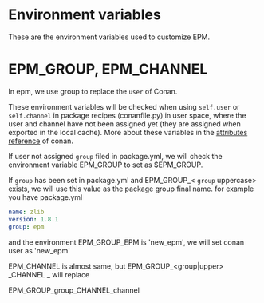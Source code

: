 # Environment variables

These are the environment variables used to customize EPM.



# EPM_GROUP, EPM_CHANNEL

In epm, we use group to replace the `user` of Conan.

These environment variables will be checked when using `self.user` or `self.channel` in package recipes (conanfile.py) in user space, where the user and channel have not been assigned yet (they are assigned when exported in the local cache). More about these variables in the [attributes reference](https://docs.conan.io/en/latest/reference/conanfile/attributes.html#user-channel) of conan.

If user not assigned `group` filed in package.yml, we will check the environment variable EPM_GROUP to set as $EPM_GROUP. 

If  `group` has been set in package.yml and EPM_GROUP_< `group` uppercase> exists, we will use this value as the package group final name. for example you have package.yml

```yaml
name: zlib
version: 1.8.1
group: epm
```

and the environment EPM_GROUP_EPM is 'new_epm', we will set conan user as 'new_epm'

EPM_CHANNEL is almost same, but EPM_GROUP_<group|upper> _CHANNEL _<channel x> will replace

EPM_GROUP_group_CHANNEL_channel

